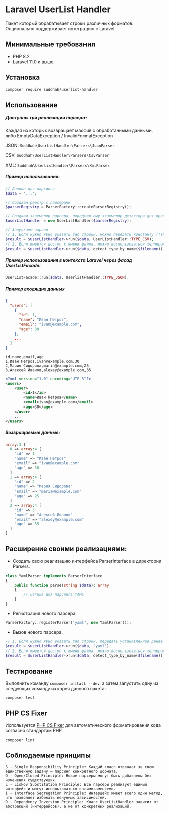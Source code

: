 # Laravel UserList Handler

Пакет который обрабатывает строки различных форматов.
Опционально поддерживает интеграцию с Laravel.

## Минимальные требования

- PHP 8.2
- Laravel 11.0 и выше

## Установка
```sh
composer require suddhah/userlist-handler
```

## Использование

##### Доступны три реализации парсера:

Каждая из которых возвращает массив с обработанными данными, либо EmptyDataException / InvalidFormatException

JSON: `Suddhah\UserListHandler\Parsers\JsonParser`

CSV: `Suddhah\UserListHandler\Parsers\CsvParser`

XML: `Suddhah\UserListHandler\Parsers\XmlParser`

##### Пример использования:
```php
// Данные для парсинга
$data = '...';

// Создаем реестр с парсерами
$parserRegistry = ParserFactory::createParserRegistry();

// Создаем экземпляр парсера, передаем ему экземпляр детектора для проверки формата строки
$userListHandler = new UserListHandler($parserRegistry);

// Запускаем парсер
// 1. Если нужно явно указать тип строки, можно передать константу (TYPE_JSON, TYPE_CSV, TYPE_XML)
$result = $userListHandler->run($data, UserListHandler::TYPE_CSV);
// 2. Если имеется доступ к имени файла, можно воспользоваться хелпером detect_type_by_name()
$result = $userListHandler->run($data, detect_type_by_name($filename));
```
##### Пример использования в контексте Laravel через фасад UserListFacade:
```php
UserListFacade::run($data, UserlistHandler::TYPE_JSON);
````

##### Пример входящих данных
```json
{
  "users": [
    {
      "id": 1,
      "name": "Иван Петров",
      "email": "ivan@example.com",
      "age": 30
    },
    ...
  ]
}
```
```csv
id,name,email,age
1,Иван Петров,ivan@example.com,30
2,Мария Сидорова,maria@example.com,25
3,Алексей Иванов,alexey@example.com,35
```
```xml
<?xml version="1.0" encoding="UTF-8"?>
<users>
    <user>
        <id>1</id>
        <name>Иван Петров</name>
        <email>ivan@example.com</email>
        <age>30</age>
    </user>
    ...
</users>
```
##### Возвращаемые данные:
```php
array:3 [
  0 => array:4 [
    "id" => 1
    "name" => "Иван Петров"
    "email" => "ivan@example.com"
    "age" => 30
  ]
  1 => array:4 [
    "id" => 2
    "name" => "Мария Сидорова"
    "email" => "maria@example.com"
    "age" => 25
  ]
  2 => array:4 [
    "id" => 3
    "name" => "Алексей Иванов"
    "email" => "alexey@example.com"
    "age" => 35
  ]
]
```

## Расширение своими реализациями:
- Создать свою реализацию интерфейса ParserInterface в директории Parsers.
```php
class YamlParser implements ParserInterface
{
    public function parse(string $data): array
    {
        // Логика для парсинга YAML
    }
}
```
- Регистрация нового парсера.
```php
ParserFactory::registerParser('yaml', new YamlParser());
```
- Вызов нового парсера.
```php
// 1. Если нужно явно указать тип строки, передать установленное ранее значение для типа в ParserFactory::registerParser()
$result = $userListHandler->run($data, 'yaml');
// 2. Если имеется доступ к имени файла, можно воспользоваться хелпером detect_type_by_name()
$result = $userListHandler->run($data, detect_type_by_name($filename));
```

## Тестирование

Выполнить команду `composer install --dev`, а затем запустить одну из следующих команду из корня данного пакета:

```shell
composer test
```

## PHP CS Fixer

Используется [PHP CS Fixer](https://github.com/FriendsOfPHP/PHP-CS-Fixer) 
для автоматического форматирования кода согласно стандартам PHP.
```shell
composer lint
```

## Соблюдаемые принципы
    S - Single Responsibility Principle: Каждый класс отвечает за свою единственную задачу — парсинг конкретного формата.
    O - Open/Closed Principle: Новые парсеры могут быть добавлены без изменения существующих.
    L - Liskov Substitution Principle: Все парсеры реализуют единый интерфейс и могут использоваться взаимозаменяемо.
    I - Interface Segregation Principle: Интерфейс имеет всего один метод, что позволяет избежать ненужных зависимостей.
    D - Dependency Inversion Principle: Класс UserListHandler зависит от абстракций (интерфейсов), а не от конкретных реализаций.
